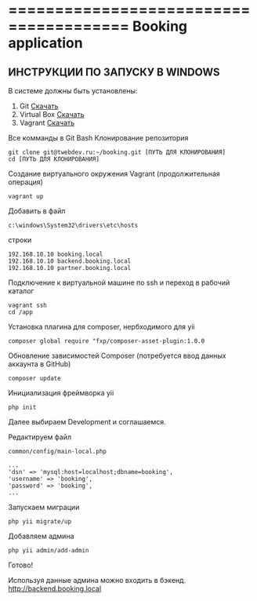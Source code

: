 =======================================
Booking application
=======================================

ИНСТРУКЦИИ ПО ЗАПУСКУ В WINDOWS
-------------------------------

В системе должны быть установлены:

1. Git [Скачать](http://git-scm.com/download/win)
2. Virtual Box [Скачать](https://www.virtualbox.org/wiki/Downloads)
3. Vagrant [Скачать](https://www.vagrantup.com/downloads.html)

Все комманды в Git Bash
Клонирование репозитория

    git clone git@twebdev.ru:~/booking.git [ПУТЬ ДЛЯ КЛОНИРОВАНИЯ]
    cd [ПУТЬ ДЛЯ КЛОНИРОВАНИЯ]

Создание виртуального окружения Vagrant (продолжительная операция)

    vagrant up

Добавить в файл

    c:\windows\System32\drivers\etc\hosts 

строки

    192.168.10.10 booking.local
    192.168.10.10 backend.booking.local
    192.168.10.10 partner.booking.local


Подключение к виртуальной машине по ssh и переход в рабочий каталог

    vagrant ssh
    cd /app


Установка плагина для composer, нербходимого для yii

    composer global require "fxp/composer-asset-plugin:1.0.0


Обновление зависимостей Composer (потребуется ввод данных аккаунта в GitHub)

    composer update


Инициализация фреймворка yii
    
    php init
    
Далее выбираем Development и соглашаемся.

Редактируем файл 

    common/config/main-local.php

    ...
    'dsn' => 'mysql:host=localhost;dbname=booking',
    'username' => 'booking',
    'password' => 'booking',
    ...

Запускаем миграции
  
    php yii migrate/up


Добавляем админа

    php yii admin/add-admin



Готово!

Используя данные админа можно входить в бэкенд.
http://backend.booking.local
